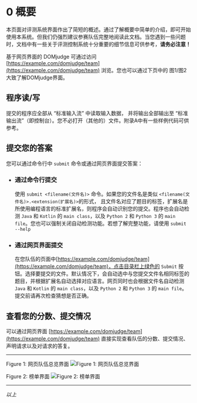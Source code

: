 # 0 概要

本页面对评测系统界面作出了简短的概述。通过了解概要中简单的介绍，即可开始使用本系统。但我们仍强烈建议参赛队伍完整地阅读此文档。当您遇到一些问题时，文档中有一些关于评测控制系统十分重要的细节信息可供参考，**请务必注意！**

基于网页界面的 DOMjudge 可通过访问 [https://example.com/domjudge/team](https://example.com/domjudge/team)  浏览。您也可以通过下页中的 图1/图2 大致了解DOMjudge界面。

## 程序读/写

提交的程序应全部从 “标准输入流” 中读取输入数据， 并将输出全部输出至 “标准输出流”（即控制台）。您不必打开（其他的）文件。附录A中有一些样例代码可供参考。

## 提交您的答案

您可以通过命令行中 ```submit``` 命令或通过网页界面提交答案：

  * ### 通过命令行提交
    使用 ```submit <filename(文件名)>``` 命令。如果您的文件名是类似 ```<filename(文件名)>.<extension(扩展名)>```的形式， 且文件名对应了题目的标签，扩展名是所使用编程语言的标准扩展名，则程序会自动识别您的提交。程序也会自动检测 ```Java``` 和 ```Kotlin``` 的 ```main class```，以及 ```Python 2``` 和 ```Python 3``` 的 ```main file```。您也可以强制关闭自动检测功能。若想了解完整功能，请使用 ```submit --help ```
  * ### 通过网页界面提交
    在您队伍的页面中[https://example.com/domjudge/team](https://example.com/domjudge/team)，点击目录栏上绿色的 ```Submit``` 按钮。选择要提交的文件。默认情况下，会自动选中与您提交文件名相同标签的题目，并根据扩展名自动选择对应语言。网页同时也会根据文件名自动检测```Java``` 和 ```Kotlin``` 的 ```main class```，以及 ```Python 2``` 和 ```Python 3``` 的 ```main file```。提交前请再次检查猜想是否正确。

## 查看您的分数、提交情况

可以通过网页界面  [https://example.com/domjudge/team](https://example.com/domjudge/team) 直接实现查看队伍的分数、提交情况、声明请求以及对请求的答复。

---
Figure 1: 网页队伍总览界面
![Figure 1: 网页队伍总览界面](team-manual/../Fig1.png)

Figure 2: 榜单界面
![Figure 2: 榜单界面](team-manual/../Fig2.png)

---

*以上*
